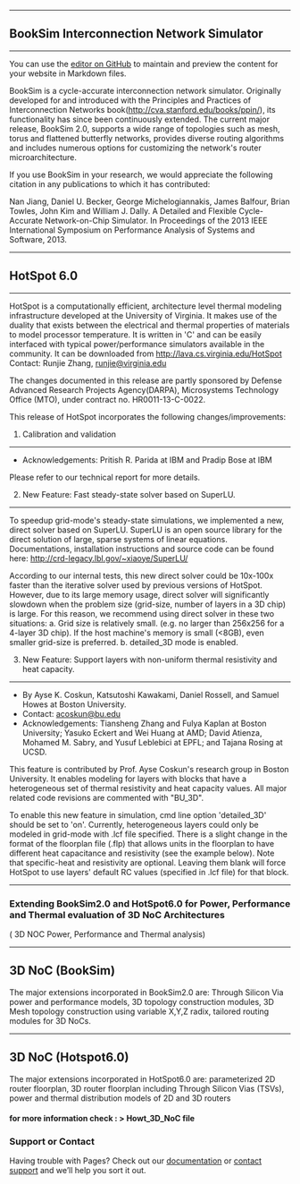 -----------------------------------------------------------------------------------------------------
## BookSim Interconnection Network Simulator
-----------------------------------------------------------------------------------------------------
You can use the [editor on GitHub](https://github.com/bheemhh1/3D_NoC/edit/master/README.md) to maintain and preview the content for your website in Markdown files.

BookSim is a cycle-accurate interconnection network simulator. Originally developed for and introduced with the Principles and Practices of Interconnection Networks book(http://cva.stanford.edu/books/ppin/), its functionality has since been continuously extended. The current major release, BookSim 2.0, supports a wide range of topologies such as mesh, torus and flattened butterfly networks, provides diverse routing algorithms and includes numerous options for customizing the network's router microarchitecture.

If you use BookSim in your research, we would appreciate the following citation in any publications to which it has contributed:

Nan Jiang, Daniel U. Becker, George Michelogiannakis, James Balfour, Brian Towles, John Kim and William J. Dally. A Detailed and Flexible Cycle-Accurate Network-on-Chip Simulator. In Proceedings of the 2013 IEEE International Symposium on Performance Analysis of Systems and Software, 2013.

-----------------------------------------------------------------------------------------------------
## HotSpot 6.0
-----------------------------------------------------------------------------------------------------
HotSpot is a computationally efficient, architecture level thermal modeling
infrastructure developed at the University of Virginia. It makes use of the
duality that exists between the electrical and thermal properties of materials
to model processor temperature. It is written in 'C' and can be easily
interfaced with typical power/performance simulators available in the
community. It can be downloaded from http://lava.cs.virginia.edu/HotSpot
Contact: Runjie Zhang, runjie@virginia.edu

The changes documented in this release are partly sponsored by 
Defense Advanced Research Projects Agency(DARPA), Microsystems Technology Office (MTO),
under contract no. HR0011-13-C-0022.

This release of HotSpot incorporates the following changes/improvements:


1) Calibration and validation 
-----------------------------------------------------------------------------------------------------
- Acknowledgements: Pritish R. Parida at IBM and Pradip Bose at IBM

Please refer to our technical report for more details.


2) New Feature: Fast steady-state solver based on SuperLU.
-----------------------------------------------------------------------------------------------------
To speedup grid-mode's steady-state simulations, we implemented a new, direct solver based on SuperLU. 
SuperLU is an open source library for the direct solution of large, sparse systems of 
linear equations. Documentations, installation instructions and source code can be found here: 
http://crd-legacy.lbl.gov/~xiaoye/SuperLU/

According to our internal tests, this new direct solver could be 10x-100x faster than 
the iterative solver used by previous versions of HotSpot. However, due to its large memory usage,
direct solver will significantly slowdown when the problem size (grid-size, number of layers in a 
3D chip) is large. For this reason, we recommend using direct solver in these two situations:
a. Grid size is relatively small. (e.g. no larger than 256x256 for a 4-layer 3D chip).
   If the host machine's memory is small (<8GB), even smaller grid-size is preferred.
b. detailed_3D mode is enabled.


3) New Feature: Support layers with non-uniform thermal resistivity and heat capacity.
-----------------------------------------------------------------------------------------------------
- By Ayse K. Coskun, Katsutoshi Kawakami, Daniel Rossell, and Samuel Howes at Boston University.
- Contact: acoskun@bu.edu
- Acknowledgements: Tiansheng Zhang and Fulya Kaplan at Boston University; Yasuko Eckert and Wei Huang at AMD; 
  David Atienza, Mohamed M. Sabry, and Yusuf Leblebici at EPFL; and Tajana Rosing at UCSD.

This feature is contributed by Prof. Ayse Coskun's research group in Boston University.
It enables modeling for layers with blocks that have a heterogeneous set of thermal 
resistivity and heat capacity values. All major related code revisions are commented with "BU_3D".

To enable this new feature in simulation, cmd line option 'detailed_3D' should be set to 'on'.
Currently, heterogeneous layers could only be modeled in grid-mode with .lcf file specified.
There is a slight change in the format of the floorplan file (.flp) that allows units in
the floorplan to have different heat capacitance and resistivity (see the example below). 
Note that specific-heat and resistivity are optional. Leaving them blank will force HotSpot 
to use layers' default RC values (specified in .lcf file) for that block. 


-----------------------------------------------------------------------------------------------------
### Extending BookSim2.0 and HotSpot6.0 for Power, Performance and Thermal evaluation of 3D NoC Architectures
( 3D NOC Power, Performance and Thermal analysis)

-----------------------------------------------------------------------------------------------------
3D NoC (BookSim) 
-----------------------------------------------------------------------------------------------------
The major extensions incorporated in BookSim2.0 are: Through Silicon Via power and performance models, 
3D topology construction modules, 3D Mesh topology construction using variable X,Y,Z radix, tailored 
routing modules for 3D NoCs. 

-----------------------------------------------------------------------------------------------------
3D NoC (Hotspot6.0)
-----------------------------------------------------------------------------------------------------
The major extensions incorporated in HotSpot6.0 are: parameterized  2D router floorplan, 3D router floorplan including Through Silicon Vias (TSVs), power and thermal distribution models of 2D and 3D routers

#### for more information check  : > Howt_3D_NoC file

### Support or Contact

Having trouble with Pages? Check out our [documentation](https://help.github.com/categories/github-pages-basics/) or [contact support](https://github.com/contact) and we’ll help you sort it out.
